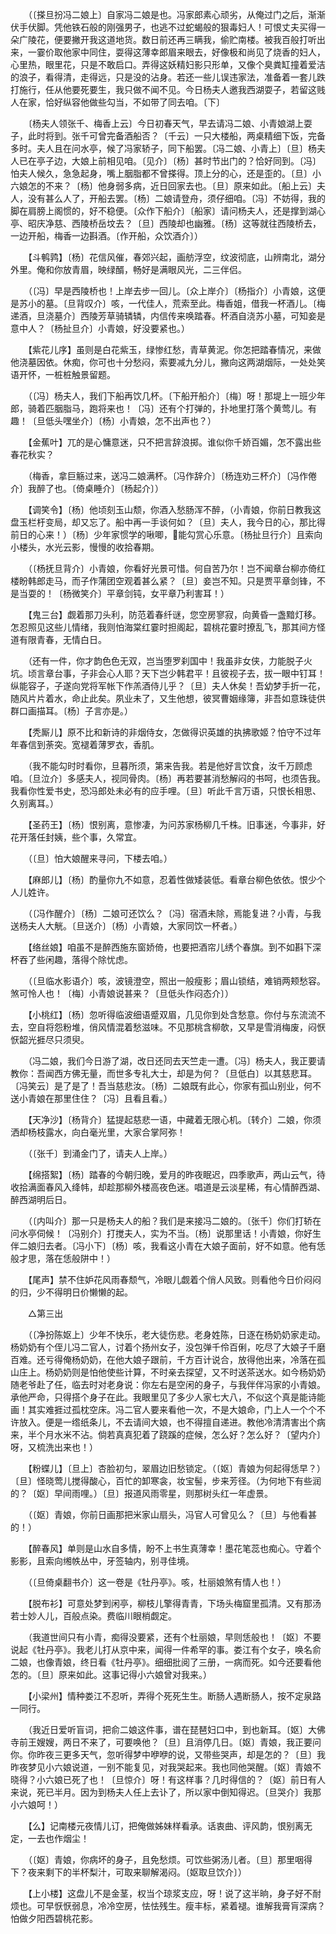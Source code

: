 <!-- { "loadSidebar": true } -->
　　（〔搽旦扮冯二娘上〕自家冯二娘是也。冯家郎素心顽劣，从俺过门之后，渐渐伏手伏脚。凭他铁石般的刚强男子，也逃不过蛇蝎般的狠毒妇人！可恨丈夫买得一朵广陵花，便要撇开我这道地货。数日前还再三瞒我，偷贮南楼。被我百般打听出来，一霎价取他家中同住，耍得这薄幸郎眉来眼去，好像极和尚见了烧香的妇人，心里热，眼里花，只是不敢启口。弄得这妖精妇影只形单，又像个臭粪缸撞着爱洁的浪子，看得清，走得远，只是没的沾身。若还一些儿误违家法，准备着一套儿跌打施行，任从他要死要生，我只做不闻不见。今日杨夫人邀我西湖耍子，若留这贱人在家，恰好纵容他做些勾当，不如带了同去咱。〔下〕 

　　〔杨夫人领张千、梅香上云〕今日初春天气，早去请冯二娘、小青娘湖上耍子，此时将到。张千可曾完备酒船否？〔千云〕一只大楼船，两桌精细下饭，完备多时。夫人且在问水亭，候了冯家轿子，同下船罢。〔冯二娘、小青上〕〔旦〕杨夫人已在亭子边，大娘上前相见咱。〔见介〕〔杨〕甚时节出门的？恰好同到。〔冯〕怕夫人候久，急急起身，嘴上胭脂都不曾搽得。顶上分的心，还是歪的。〔旦〕小六娘怎的不来？〔杨〕他身弱多病，近日回家去也。〔旦〕原来如此。〔船上云〕夫人，没有甚么人了，开船去罢。〔杨〕二娘请登舟，须仔细咱。〔冯〕不妨得，我的脚在肩膀上阁惯的，好不稳便。〔众作下船介〕〔船家〕请问杨夫人，还是撑到湖心亭、昭庆净慈、西陵桥岳坟去？〔旦〕西陵却也幽雅。〔杨〕这等就往西陵桥去，一边开船，梅香一边斟酒。〔作开船，众饮酒介〕） 

　　【斗鹌鹑】〔杨〕花信风催，春郊兴起，画舫浮空，纹波彻底，山辨南北，湖分外里。俺和你放青眉，映绿醑，畅好是满眼风光，二三伴侣。 

　　（〔冯〕早是西陵桥也！上岸去步一回儿。〔众上岸介〕〔杨指介〕小青娘，这便是苏小的墓。〔旦背叹介〕咳，一代佳人，荒索至此。梅香姐，借我一杯酒儿。〔梅递酒，旦浇墓介〕西陵芳草骑辚辚，内信传来唤踏春。杯酒自浇苏小墓，可知妾是意中人？〔杨扯旦介〕小青娘，好没要紧也。） 

　　【紫花儿序】虽则是白花紫玉，绿惨红愁，青草黄泥。你怎把踏春情况，来做他浇墓因依。休痴，你可也十分愁闷，索要减九分儿，撇向这两湖烟际，一处处笑语开怀，一桩桩触景留题。 

　　（〔冯〕杨夫人，我们下船再饮几杯。〔下船开船介〕〔梅〕呀！那堤上一班少年郎，骑着匹胭脂马，跑将来也！〔冯〕还有个打弹的，扑地里打落个黄莺儿。有趣！〔旦低头嘿坐介〕〔杨〕小青娘，怎不出声也？） 

　　【金蕉叶】兀的是心慵意迷，只不把言辞浪掷。谁似你千娇百媚，怎不露出些春花秋实？ 

　　（梅香，拿巨觞过来，送冯二娘满杯。〔冯作辞介〕〔杨连劝三杯介〕〔冯作倦介〕我醉了也。〔倚桌睡介〕〔杨起介〕） 

　　【调笑令】〔杨〕他顷刻玉山颓，你酒入愁肠浑不醉，（小青娘，你前日教我这盘玉栏杅变局，却又忘了。船中再一手谈何如？〔旦〕夫人，我今日的心，那比得前日的心来！）〔杨〕少年家惯学的啾唧，能勾赏心乐意。〔杨扯旦行介〕且索向小楼头，水光云影，慢慢的收拾春期。 

　　（〔杨抚旦背介〕小青娘，你看好光景可惜。何自苦乃尔！岂不闻章台柳亦倚红楼盼韩郎走马，而子作蒲团空观着甚么紧？〔旦〕妾岂不知。只是贾平章剑锋，不是当耍的！〔杨微笑介〕平章剑钝，女平章乃利害耳！） 

　　【鬼三台】觑着那刀头利，防范着春纤谜，您空房寥寂，向黄昏一盏黯灯移。怎忍照见这些儿情绪，我则怕海棠红霎时担阁起，碧桃花霎时撩乱飞，那其间方怪道有限青春，无情白日。 

　　（还有一件，你才韵色色无双，岂当堕罗刹国中！我虽非女侠，力能脱子火坑。顷言章台事，子非会心人耶？天下岂少韩君平！且彼视子去，拔一眼中钉耳！纵能容子，子遂向党将军帐下作羔酒侍儿乎？〔旦〕夫人休矣！吾幼梦手折一花，随风片片着水，命止此矣。夙业未了，又生他想，彼冥曹姻缘簿，非吾如意珠徒供群口画描耳。〔杨〕子言亦是。） 

　　【秃厮儿】原不比和新诗的非烟侍女，怎做得识英雄的执拂歌姬？怕守不过年年春信到荼突。宽褪着薄罗衣，香肌。 

　　（我不能勾时时看你，旦暮所须，第来告我。若是他好言饮食，汝千万顾虑咱。〔旦泣介〕多感夫人，视同骨肉。〔杨〕再若要甚消愁解闷的书呵，也须告我。我看你性爱书史，恐冯郎处未必有的应手哩。〔旦〕听此千言万语，只恨长相思、久别离耳。） 

　　【圣药王】〔杨〕恨别离，意惨凄，为问苏家杨柳几千株。旧事迷，今事非，好花开落任封姨，些个事，久常宜。 

　　（〔旦〕怕大娘醒来寻问，下楼去咱。） 

　　【麻郎儿】〔杨〕酌量你九不如意，忍着性做矮装低。看章台柳色依依。恨少个人儿姓许。 

　　（〔冯作醒介〕〔杨〕二娘可还饮么？〔冯〕宿酒未除，焉能复进？小青，与我送杨夫人大觥。〔旦送介〕〔杨〕小青娘，大家同饮一杯者。） 

　　【络丝娘】咱虽不是醉西施东窗娇倚，也要把酒帘儿绣个春旗。到不如斟下深杯吞了些闲趣，落得个除忧虑。 

　　（〔旦临水影语介〕咳，波镜澄空，照出一般瘦影；眉山锁结，难销两颊愁容。煞可怜人也！〔梅〕小青娘说甚来？〔旦低头作闷态介〕） 

　　【小桃红】〔杨〕忽听得临波细语蹙双眉，几见你到处含愁意。你付与东流流不去，空自将怨粉堆，俏风情混着愁滋味。不见那桃含柳欹，又早是雪消梅废，闷恹恹韶光捱尽只须臾。 

　　（冯二娘，我们今日游了湖，改日还同去天竺走一遭。〔冯〕杨夫人，我正要请教你：吾闻西方佛无量，而世多专礼大士，却是为何？〔旦低白〕以其慈悲耳。〔冯笑云〕是了是了！吾当慈悲汝。〔杨〕二娘既有此心，你家有孤山别业，何不送小青娘在那里住住？〔冯〕且看且看。） 

　　【天净沙】〔杨背介〕猛提起慈悲一语，中藏着无限心机。〔转介〕二娘，你须洒却杨枝露水，向白毫光里，大家合掌阿弥！ 

　　（〔张千〕到涌金门了，请夫人上岸。） 

　　【绵搭絮】〔杨〕踏春的今朝归晚，爱月的昨夜眠迟，四季歌声，两山云气，待收拾满面春风入绛帏，却趁那柳外楼高夜色迷。唱道是云淡星稀，有心情醉西湖、醉西湖明后日。 

　　（〔内叫介〕那一只是杨夫人的船？我们是来接冯二娘的。〔张千〕你们打轿在问水亭伺候！〔冯别介〕打搅夫人，实为不当。〔杨〕说那里话！小青娘，你好生伴二娘归去者。〔冯小下〕〔杨〕咳，我看这小青在大娘子面前，好不如意。他有恁般才思，落在恁般阱中！） 

　　【尾声】禁不住妒花风雨春颓气，冷眼儿觑着个俏人风致。则看他今日价闷闷的归，少不得明日价懒懒的起。 

　　△第三出 

　　（〔净扮陈妪上〕少年不快乐，老大徒伤悲。老身姓陈，日逐在杨奶奶家走动。杨奶奶有个侄儿冯二官人，讨着个扬州女子，没包弹千伶百俐，吃尽了大娘子千磨百难。还亏得俺杨奶奶，在他大娘子跟前，千方百计说合，放得他出来，冷落在孤山庄上。杨奶奶则是怕他使些计算，不时亲去探望，又不时送茶送水。如今杨奶奶随老爷赴了任，临去时对老身说：你左右是空闲的身子，与我伴伴冯家的小青娘。承他严命，只得搭个身子在此。我眼里见了多少人家七大八，不似这个真是能诗能画！其实难捱过孤枕空床。冯二官人要来看他一次，不是大娘命，门上人一个个不许放入。便是一绺纸条儿，不去请间大娘，也不得擅自递进。教他冷清清害出个病来，半个月水米不沾。倘若真真犯着了跷蹊的症候，怎么好？怎么好？〔望内介〕呀，又梳洗出来也！） 

　　【粉蝶儿】〔旦上〕杏脸初匀，翠眉边旧愁锁定。（〔妪〕青娘为何起得恁早？）〔旦〕怪晓莺儿搅得酸心，百忙的卸寒衾，妆宝髻，步来芳径。（为何地下有些润的？〔妪〕早间雨哩。）〔旦〕报道风雨零星，则那树头红一年虚景。 

　　（〔妪〕青娘，你前日画那把米家山扇头，冯官人可曾见么？〔旦〕与他看甚的！） 

　　【醉春风】单则是山水自多情，盼不上书生真薄幸！墨花笔蕊也痴心。守着个影影，且索向缃帙丛中，牙签轴内，别寻佳境。 

　　（〔旦倚桌翻书介〕这一卷是《牡丹亭》。咳，杜丽娘煞有情人也！） 

　　【脱布衫】可意处梦到闲亭，柳枝儿擎得青青，下场头梅窟里孤清。又有那汤若士妙人儿，百般点染。费临川眼梢觑定。 

　　（我道世间只有小青，痴得没要紧，还有个杜丽娘，早则恁般也！〔妪〕不要说起《牡丹亭》。我老儿打从京中来，闻得一件希罕的事。娄江有个女子，唤名俞二娘，也像青娘，终日看《牡丹亭》。细细批阅了三册，一病而死。如今还要看他怎的。〔旦〕原来如此。这事记得小六娘曾对我来。） 

　　【小梁州】情种娄江不忍听，弄得个死死生生。断肠人遇断肠人，按不定泉路一同行。 

　　（我近日爱听盲词，把俞二娘这件事，谱在琵琶妇口中，到也新耳。〔妪〕大佛寺前王嫂嫂，两日不来了，可要唤他？〔旦〕且消停几日。〔妪〕青娘，我正要问你。你昨夜三更多天气，忽听得梦中咿咿的说，又带些哭声，却是怎的？〔旦〕我昨夜梦见小六娘说道，一别不能复见，对我哭起来。我也同他哭醒。〔妪〕青娘不晓得？小六娘已死了也！〔旦惊介〕呀！有这样事？几时得信的？〔妪〕前日有人来说，死已半月。因为到杨夫人任上去讣了，所以家中倒知得迟。〔旦哭介〕我那小六娘呵！） 

　　【么】记南楼元夜情儿订，把俺做姊妹样看承。话衷曲、评风韵，恨别离无定，一去也作烟尘！ 

　　（〔妪〕青娘，你病坏的身子，且免愁烦。可饮些粥汤儿者。〔旦〕那里咽得下？夜来剩下的半杯梨汁，可取来聊解渴闷。〔妪取旦饮介〕） 

　　【上小楼】这盘儿不是金茎，权当个琼浆支应，呀！说了这半晌，身子好不耐烦也。可早恹恹弱息，冷冷空房，怯怯残生。瘦丰标，紧着褪。谁解我膏肓深病？怕做夕阳西碧桃花影。 

